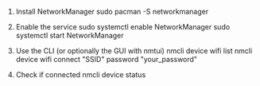 1. Install NetworkManager
sudo pacman -S networkmanager

2. Enable the service
sudo systemctl enable NetworkManager
sudo systemctl start NetworkManager

3. Use the CLI (or optionally the GUI with nmtui)
nmcli device wifi list
nmcli device wifi connect "SSID" password "your_password"

4. Check if connected
nmcli device status
